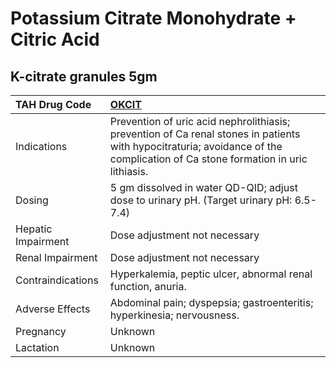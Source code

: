 # Potassium Citrate Monohydrate + Citric Acid

## K-citrate granules 5gm

| TAH Drug Code      | [OKCIT](https://www.tahsda.org.tw/drugs/hissearch.php?drug_code=OKCIT)                                                                                                         |
|:-------------------|:-------------------------------------------------------------------------------------------------------------------------------------------------------------------------------|
| Indications        | Prevention of uric acid nephrolithiasis; prevention of Ca renal stones in patients with hypocitraturia; avoidance of the complication of Ca stone formation in uric lithiasis. |
| Dosing             | 5 gm dissolved in water QD-QID; adjust dose to urinary pH. (Target urinary pH: 6.5-7.4)                                                                                        |
| Hepatic Impairment | Dose adjustment not necessary                                                                                                                                                  |
| Renal Impairment   | Dose adjustment not necessary                                                                                                                                                  |
| Contraindications  | Hyperkalemia, peptic ulcer, abnormal renal function, anuria.                                                                                                                   |
| Adverse Effects    | Abdominal pain; dyspepsia; gastroenteritis; hyperkinesia; nervousness.                                                                                                         |
| Pregnancy          | Unknown                                                                                                                                                                        |
| Lactation          | Unknown                                                                                                                                                                        |

